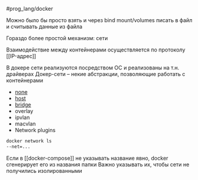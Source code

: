 #prog_lang/docker 

Можно было бы просто взять и через bind mount/volumes писать в файл и считывать данные из файла

Гораздо более простой механизм: сети

Взаимодействие между контейнерами осуществляется по протоколу [[IP-адрес]]

В докере сети реализуются посредством ОС и реализованы на т.н. драйверах
Докер-сети – некие абстракции, позволяющие работать с контейнерами

- [none](Сеть%20none.md)
- [host](Сеть%20host.md)
- [bridge](Сеть%20bridge.md)
- overlay
- ipvlan
- macvlan
- Network plugins

```bash
docker network ls
--net=...
```


Если в [[docker-compose]] не указывать название явно, docker сгенерирует его из названия папки
Важно указывать их, чтобы сети не получились изолированными